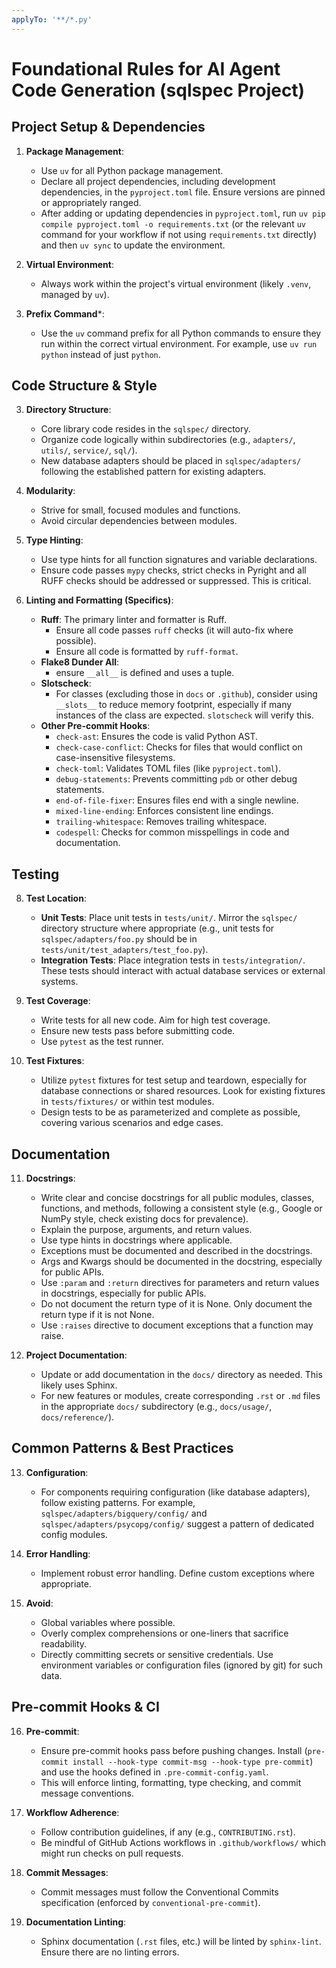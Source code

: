 ```yaml
---
applyTo: '**/*.py'
---
```

# Foundational Rules for AI Agent Code Generation (sqlspec Project)

## Project Setup & Dependencies

1. **Package Management**:
    * Use `uv` for all Python package management.
    * Declare all project dependencies, including development dependencies, in the `pyproject.toml` file. Ensure versions are pinned or appropriately ranged.
    * After adding or updating dependencies in `pyproject.toml`, run `uv pip compile pyproject.toml -o requirements.txt` (or the relevant `uv` command for your workflow if not using `requirements.txt` directly) and then `uv sync` to update the environment.

2. **Virtual Environment**:
    * Always work within the project\'s virtual environment (likely `.venv`, managed by `uv`).

3. **Prefix Command***:
    * Use the `uv` command prefix for all Python commands to ensure they run within the correct virtual environment. For example, use `uv run python` instead of just `python`.

## Code Structure & Style

3. **Directory Structure**:
    * Core library code resides in the `sqlspec/` directory.
    * Organize code logically within subdirectories (e.g., `adapters/`, `utils/`, `service/`, `sql/`).
    * New database adapters should be placed in `sqlspec/adapters/` following the established pattern for existing adapters.

4. **Modularity**:
    * Strive for small, focused modules and functions.
    * Avoid circular dependencies between modules.

6. **Type Hinting**:
    * Use type hints for all function signatures and variable declarations.
    * Ensure code passes `mypy` checks, strict checks in Pyright and all RUFF checks should be addressed or suppressed. This is critical.

7. **Linting and Formatting (Specifics)**:
    * **Ruff**: The primary linter and formatter is Ruff.
        * Ensure all code passes `ruff` checks (it will auto-fix where possible).
        * Ensure all code is formatted by `ruff-format`.
    * **Flake8 Dunder All**:
        * ensure `__all__` is defined and uses a tuple.
    * **Slotscheck**:
        * For classes (excluding those in `docs` or `.github`), consider using `__slots__` to reduce memory footprint, especially if many instances of the class are expected. `slotscheck` will verify this.
    * **Other Pre-commit Hooks**:
        * `check-ast`: Ensures the code is valid Python AST.
        * `check-case-conflict`: Checks for files that would conflict on case-insensitive filesystems.
        * `check-toml`: Validates TOML files (like `pyproject.toml`).
        * `debug-statements`: Prevents committing `pdb` or other debug statements.
        * `end-of-file-fixer`: Ensures files end with a single newline.
        * `mixed-line-ending`: Enforces consistent line endings.
        * `trailing-whitespace`: Removes trailing whitespace.
        * `codespell`: Checks for common misspellings in code and documentation.

## Testing

8. **Test Location**:
    * **Unit Tests**: Place unit tests in `tests/unit/`. Mirror the `sqlspec/` directory structure where appropriate (e.g., unit tests for `sqlspec/adapters/foo.py` should be in `tests/unit/test_adapters/test_foo.py`).
    * **Integration Tests**: Place integration tests in `tests/integration/`. These tests should interact with actual database services or external systems.

9. **Test Coverage**:
    * Write tests for all new code. Aim for high test coverage.
    * Ensure new tests pass before submitting code.
    * Use `pytest` as the test runner.

10. **Test Fixtures**:
    * Utilize `pytest` fixtures for test setup and teardown, especially for database connections or shared resources. Look for existing fixtures in `tests/fixtures/` or within test modules.
    * Design tests to be as parameterized and complete as possible, covering various scenarios and edge cases.


## Documentation

11. **Docstrings**:
    * Write clear and concise docstrings for all public modules, classes, functions, and methods, following a consistent style (e.g., Google or NumPy style, check existing docs for prevalence).
    * Explain the purpose, arguments, and return values.
    * Use type hints in docstrings where applicable.
    * Exceptions must be documented and described in the docstrings.
    * Args and Kwargs should be documented in the docstring, especially for public APIs.
    * Use `:param` and `:return` directives for parameters and return values in docstrings, especially for public APIs.
    * Do not document the return type of it is None.  Only document the return type if it is not None.
    * Use `:raises` directive to document exceptions that a function may raise.

12. **Project Documentation**:
    * Update or add documentation in the `docs/` directory as needed. This likely uses Sphinx.
    * For new features or modules, create corresponding `.rst` or `.md` files in the appropriate `docs/` subdirectory (e.g., `docs/usage/`, `docs/reference/`).

## Common Patterns & Best Practices

13. **Configuration**:
    * For components requiring configuration (like database adapters), follow existing patterns. For example, `sqlspec/adapters/bigquery/config/` and `sqlspec/adapters/psycopg/config/` suggest a pattern of dedicated config modules.

14. **Error Handling**:
    * Implement robust error handling. Define custom exceptions where appropriate.

15. **Avoid**:
    * Global variables where possible.
    * Overly complex comprehensions or one-liners that sacrifice readability.
    * Directly committing secrets or sensitive credentials. Use environment variables or configuration files (ignored by git) for such data.

## Pre-commit Hooks & CI

16. **Pre-commit**:
    * Ensure pre-commit hooks pass before pushing changes. Install (`pre-commit install --hook-type commit-msg --hook-type pre-commit`) and use the hooks defined in `.pre-commit-config.yaml`.
    * This will enforce linting, formatting, type checking, and commit message conventions.

17. **Workflow Adherence**:
    * Follow contribution guidelines, if any (e.g., `CONTRIBUTING.rst`).
    * Be mindful of GitHub Actions workflows in `.github/workflows/` which might run checks on pull requests.

18. **Commit Messages**:
    * Commit messages must follow the Conventional Commits specification (enforced by `conventional-pre-commit`).

19. **Documentation Linting**:
    * Sphinx documentation (`.rst` files, etc.) will be linted by `sphinx-lint`. Ensure there are no linting errors.
